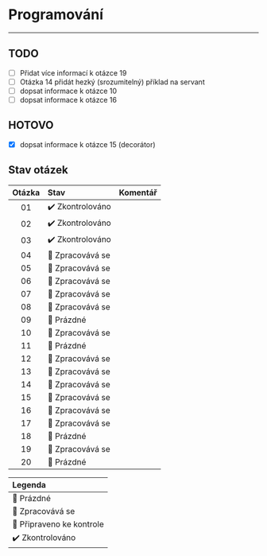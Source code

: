 # Programování

---
## TODO
- [ ] Přidat více informací k otázce 19
- [ ] Otázka 14 přidát hezký (srozumitelný) příklad na servant
- [ ] dopsat informace k otázce 10 
- [ ] dopsat informace k otázce 16 

## HOTOVO
- [x] dopsat informace k otázce 15 (decorátor)

## Stav otázek
| Otázka | Stav                             | Komentář |
| :----: | :------------------------------- | :------- |
| 01     | :heavy_check_mark: Zkontrolováno |          |
| 02     | :heavy_check_mark: Zkontrolováno |          |
| 03     | :heavy_check_mark: Zkontrolováno |          |
| 04     | :construction: Zpracovává se     |          |
| 05     | :construction: Zpracovává se     |          |
| 06     | :construction: Zpracovává se     |          |
| 07     | :construction: Zpracovává se     |          |
| 08     | :construction: Zpracovává se     |          |
| 09     | :black_square_button: Prázdné    |          |
| 10     | :construction: Zpracovává se     |          |
| 11     | :black_square_button: Prázdné    |          |
| 12     | :construction: Zpracovává se     |          |
| 13     | :construction: Zpracovává se     |          |
| 14     | :construction: Zpracovává se     |          |
| 15     | :construction: Zpracovává se     |          |
| 16     | :construction: Zpracovává se     |          |
| 17     | :construction: Zpracovává se     |          |
| 18     | :black_square_button: Prázdné    |          |
| 19     | :construction: Zpracovává se     |          |
| 20     | :black_square_button: Prázdné    |          |

| Legenda                          |
| :------------------------------- |
| :black_square_button: Prázdné    |
| :construction: Zpracovává se     |
| :pushpin: Připraveno ke kontrole |
| :heavy_check_mark: Zkontrolováno |

